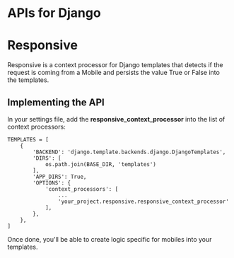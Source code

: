 # APIs for Django

# Responsive

Responsive is a context processor for Django templates that detects if the request is coming from a Mobile and persists the value True or False into the templates.

## Implementing the API

In your settings file, add the __responsive_context_processor__ into the list of context processors:

```
TEMPLATES = [
    {
        'BACKEND': 'django.template.backends.django.DjangoTemplates',
        'DIRS': [
            os.path.join(BASE_DIR, 'templates')
        ],
        'APP_DIRS': True,
        'OPTIONS': {
            'context_processors': [
                ...
                'your_project.responsive.responsive_context_processor'
            ],
        },
    },
]
```

Once done, you'll be able to create logic specific for mobiles into your templates.
